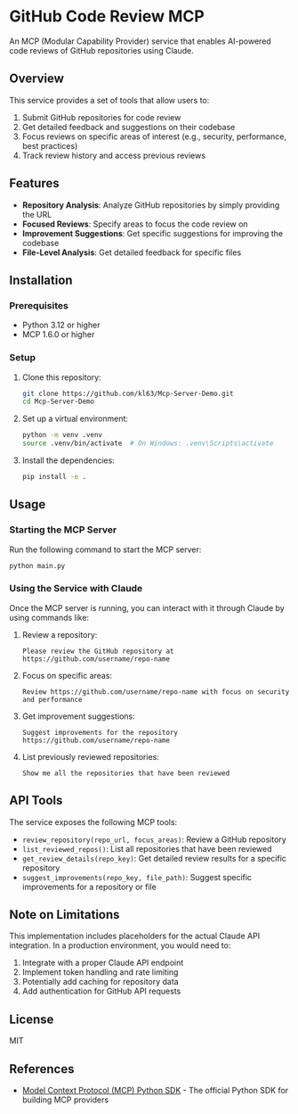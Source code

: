 # GitHub Code Review MCP

An MCP (Modular Capability Provider) service that enables AI-powered code reviews of GitHub repositories using Claude.

## Overview

This service provides a set of tools that allow users to:

1. Submit GitHub repositories for code review
2. Get detailed feedback and suggestions on their codebase
3. Focus reviews on specific areas of interest (e.g., security, performance, best practices)
4. Track review history and access previous reviews

## Features

- **Repository Analysis**: Analyze GitHub repositories by simply providing the URL
- **Focused Reviews**: Specify areas to focus the code review on
- **Improvement Suggestions**: Get specific suggestions for improving the codebase
- **File-Level Analysis**: Get detailed feedback for specific files

## Installation

### Prerequisites

- Python 3.12 or higher
- MCP 1.6.0 or higher

### Setup

1. Clone this repository:
   ```bash
   git clone https://github.com/kl63/Mcp-Server-Demo.git
   cd Mcp-Server-Demo
   ```

2. Set up a virtual environment:
   ```bash
   python -m venv .venv
   source .venv/bin/activate  # On Windows: .venv\Scripts\activate
   ```

3. Install the dependencies:
   ```bash
   pip install -e .
   ```

## Usage

### Starting the MCP Server

Run the following command to start the MCP server:

```bash
python main.py
```

### Using the Service with Claude

Once the MCP server is running, you can interact with it through Claude by using commands like:

1. Review a repository:
   ```
   Please review the GitHub repository at https://github.com/username/repo-name
   ```

2. Focus on specific areas:
   ```
   Review https://github.com/username/repo-name with focus on security and performance
   ```

3. Get improvement suggestions:
   ```
   Suggest improvements for the repository https://github.com/username/repo-name
   ```

4. List previously reviewed repositories:
   ```
   Show me all the repositories that have been reviewed
   ```

## API Tools

The service exposes the following MCP tools:

- `review_repository(repo_url, focus_areas)`: Review a GitHub repository
- `list_reviewed_repos()`: List all repositories that have been reviewed
- `get_review_details(repo_key)`: Get detailed review results for a specific repository
- `suggest_improvements(repo_key, file_path)`: Suggest specific improvements for a repository or file

## Note on Limitations

This implementation includes placeholders for the actual Claude API integration. In a production environment, you would need to:

1. Integrate with a proper Claude API endpoint
2. Implement token handling and rate limiting
3. Potentially add caching for repository data
4. Add authentication for GitHub API requests

## License

MIT

## References

- [Model Context Protocol (MCP) Python SDK](https://github.com/modelcontextprotocol/python-sdk) - The official Python SDK for building MCP providers